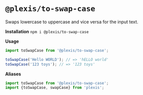 # `@plexis/to-swap-case`

Swaps lowercase to uppercase and vice versa for the input text.

**Installation**
`npm i @plexis/to-swap-case`

**Usage**

```javascript
import toSwapCase from '@plexis/to-swap-case';

toSwapCase('Hello WORLD'); // => 'hELLO world'
toSwapCase('123 toys'); // => '123 toys'
```

**Aliases**

```javascript
import toSwapCase from '@plexis/to-swap-case';
import {toSwapCase, swapCase} from 'plexis';
```
